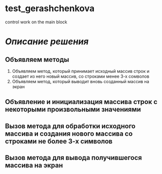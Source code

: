 # test_gerashchenkova
control work on the main block

# ***Описание решения***

## **Объявляем методы**
1. Объявляем метод, который принимает исходный массив строк и создает из него новый массив, со строками менее 3-х сомволов
2. Объявляем метод, который выводит вновь созданный массив на экран

## **Объявление и инициализация массива строк с некоторыми произвольными значениями**

## **Вызов метода для обработки исходного массива и создания нового массива со строками не более 3-х символов**

## **Вызов метода для вывода получившегося массива на экран**

